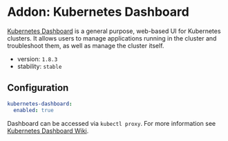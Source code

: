 # Addon: Kubernetes Dashboard

[Kubernetes Dashboard](https://github.com/kubernetes/dashboard) is a general purpose, web-based UI for Kubernetes clusters. It allows users to manage applications running in the cluster and troubleshoot them, as well as manage the cluster itself.

- version: `1.8.3`
- stability: `stable`

## Configuration

```yaml
kubernetes-dashboard:
  enabled: true
```

Dashboard can be accessed via `kubectl proxy`. For more information see [Kubernetes Dashboard Wiki](https://github.com/kubernetes/dashboard/wiki).